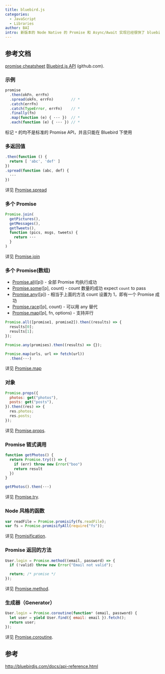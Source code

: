 ```yaml
---
title: bluebird.js
categories:
  - JavaScript
  - Libraries
author: BAI
intro: 新版本的 Node Native 的 Promise 和 Async/Await 实现已经很快了 bluebird.js 已经不再那么有必要使用了
---
```


## 参考文档

[promise cheatsheet](promise.html)
[Bluebird.js API](https://github.com/petkaantonov/bluebird/blob/master/API.md) (github.com).

### 示例

```js
promise
  .then(okFn, errFn)
  .spread(okFn, errFn)        // *
  .catch(errFn)
  .catch(TypeError, errFn)    // *
  .finally(fn)
  .map(function (e) { ··· })  // *
  .each(function (e) { ··· }) // *
```

标记 `*` 的均不是标准的 Promise API，并且只能在 Bluebird 下使用

### 多返回值

```js
.then(function () {
  return [ 'abc', 'def' ]
})
.spread(function (abc, def) {
  ···
})
```

详见 [Promise.spread](http://bluebirdjs.com/docs/api/promise.spread.html)

### 多个 Promise

```js
Promise.join(
  getPictures(),
  getMessages(),
  getTweets(),
  function (pics, msgs, tweets) {
    return ···
  }
)
```

详见 [Promise.join](http://bluebirdjs.com/docs/api/promise.join.html)

### 多个 Promise(数组)

- [Promise.all](http://bluebirdjs.com/docs/api/promise.all.html)([p]) - 全部 Promise 均执行成功
- [Promise.some](http://bluebirdjs.com/docs/api/promise.some.html)([p], count) - count 数量的成功 expect `count` to pass
- [Promise.any](http://bluebirdjs.com/docs/api/promise.any.html)([p]) - 相当于上面的方法 count 设置为 1，即有一个 Promise 成功
- [Promise.race](http://bluebirdjs.com/docs/api/promise.race.html)([p], count) - 可以用 any 替代
- [Promise.map](http://bluebirdjs.com/docs/api/promise.map.html)([p], fn, options) - 支持并行

```js
Promise.all([promise1, promise2]).then((results) => {
  results[0];
  results[1];
});

Promise.any(promises).then((results) => {});
```

```js
Promise.map(urls, url => fetch(url))
  .then(···)
```

详见 [Promise.map](http://bluebirdjs.com/docs/api/promise.map.html)

### 对象

```js
Promise.props({
  photos: get("photos"),
  posts: get("posts"),
}).then((res) => {
  res.photos;
  res.posts;
});
```

详见 [Promise.props](http://bluebirdjs.com/docs/api/promise.props.html).

### Promise 链式调用

```js
function getPhotos() {
  return Promise.try(() => {
    if (err) throw new Error("boo")
    return result
  })
}

getPhotos().then(···)
```

详见 [Promise.try](http://bluebirdjs.com/docs/api/promise.try.html).

### Node 风格的函数

```js
var readFile = Promise.promisify(fs.readFile);
var fs = Promise.promisifyAll(require("fs"));
```

详见 [Promisification](http://bluebirdjs.com/docs/api/promisification.html).

### Promise 返回的方法

```js
User.login = Promise.method((email, password) => {
  if (!valid) throw new Error("Email not valid");

  return; /* promise */
});
```

详见 [Promise.method](http://bluebirdjs.com/docs/api/promise.method.html).

### 生成器（Generator）

```js
User.login = Promise.coroutine(function* (email, password) {
  let user = yield User.find({ email: email }).fetch();
  return user;
});
```

详见 [Promise.coroutine](http://bluebirdjs.com/docs/api/promise.coroutine.html).

## 参考

<http://bluebirdjs.com/docs/api-reference.html>
